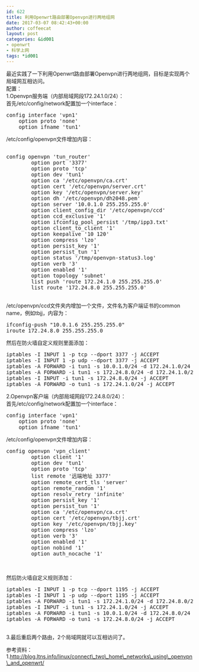 ```yaml
---
id: 622
title: 利用Openwrt路由部署Openvpn进行两地组网
date: 2017-03-07 08:42:43+00:00
author: coffeecat
layout: post
categories: &id001
- openwrt
- 科学上网
tags: *id001
---
```

最近实践了一下利用Openwrt路由部署Openvpn进行两地组网，目标是实现两个局域网互相访问。  
配置：  
1.Openvpn服务端（内部局域网段172.24.1.0/24）：  
首先/etc/config/network配置加一个interface：

<pre class="lang:vim decode:true " >config interface 'vpn1'
    option proto 'none'
    option ifname 'tun1'</pre>

/etc/config/openvpn文件增加内容：  
<!--more-->

<pre class="lang:vim decode:true " > 
config openvpn 'tun_router'
        option port '3377'
        option proto 'tcp'
        option dev 'tun1'
        option ca '/etc/openvpn/ca.crt'
        option cert '/etc/openvpn/server.crt'
        option key '/etc/openvpn/server.key'
        option dh '/etc/openvpn/dh2048.pem'
        option server '10.0.1.0 255.255.255.0'
        option client_config_dir '/etc/openvpn/ccd'
        option ccd_exclusive '1'
        option ifconfig_pool_persist '/tmp/ipp3.txt'
        option client_to_client '1'
        option keepalive '10 120'
        option compress 'lzo'
        option persist_key '1'
        option persist_tun '1'
        option status '/tmp/openvpn-status3.log'
        option verb '3'
        option enabled '1'
        option topology 'subnet'
        list push 'route 172.24.1.0 255.255.255.0'
        list route '172.24.8.0 255.255.255.0'

</pre>

/etc/openvpn/ccd文件夹内增加一个文件，文件名为客户端证书的common name，例如tbjj，内容为：

<pre class="lang:vim decode:true " >ifconfig-push "10.0.1.6 255.255.255.0"
iroute 172.24.8.0 255.255.255.0</pre>

然后在防火墙自定义规则里面添加：

<pre class="lang:sh decode:true " >iptables -I INPUT 1 -p tcp --dport 3377 -j ACCEPT
iptables -I INPUT 1 -p udp --dport 3377 -j ACCEPT
iptables -A FORWARD -i tun1 -s 10.0.1.0/24 -d 172.24.1.0/24 -j ACCEPT
iptables -A FORWARD -i tun1 -s 172.24.8.0/24 -d 172.24.1.0/24 -j ACCEPT
iptables -I INPUT -i tun1 -s 172.24.8.0/24 -j ACCEPT
iptables -A FORWARD -o tun1 -s 172.24.1.0/24 -j ACCEPT</pre>

2.Openvpn客户端（内部局域网段172.24.8.0/24）：  
首先/etc/config/network配置加一个interface：

<pre class="lang:vim decode:true " >config interface 'vpn1'
    option proto 'none'
    option ifname 'tun1'</pre>

/etc/config/openvpn文件增加内容：

<pre class="lang:vim decode:true " >
config openvpn 'vpn_client'
        option client '1'
        option dev 'tun1'
        option proto 'tcp'
        list remote '远端地址 3377'
        option remote_cert_tls 'server'
        option remote_random '1'
        option resolv_retry 'infinite'
        option persist_key '1'
        option persist_tun '1'
        option ca '/etc/openvpn/ca.crt'
        option cert '/etc/openvpn/tbjj.crt'
        option key '/etc/openvpn/tbjj.key'
        option compress 'lzo'
        option verb '3'
        option enabled '1'
        option nobind '1'
        option auth_nocache '1'

        </pre>

然后防火墙自定义规则添加：

<pre class="lang:vim decode:true " >iptables -I INPUT 1 -p tcp --dport 1195 -j ACCEPT
iptables -I INPUT 1 -p udp --dport 1195 -j ACCEPT
iptables -A FORWARD -i tun1 -s 172.24.1.0/24 -d 172.24.8.0/24 -j ACCEPT
iptables -I INPUT -i tun1 -s 172.24.1.0/24 -j ACCEPT
iptables -A FORWARD -i tun1 -s 10.0.1.0/24 -d 172.24.8.0/24 -j ACCEPT
iptables -A FORWARD -o tun1 -s 172.24.8.0/24 -j ACCEPT
 </pre>

3.最后重启两个路由，2个局域网就可以互相访问了。

参考资料：  
1.http://blog.ltns.info/linux/connect\_two\_home\_networks\_using\_openvpn\_and_openwrt/
